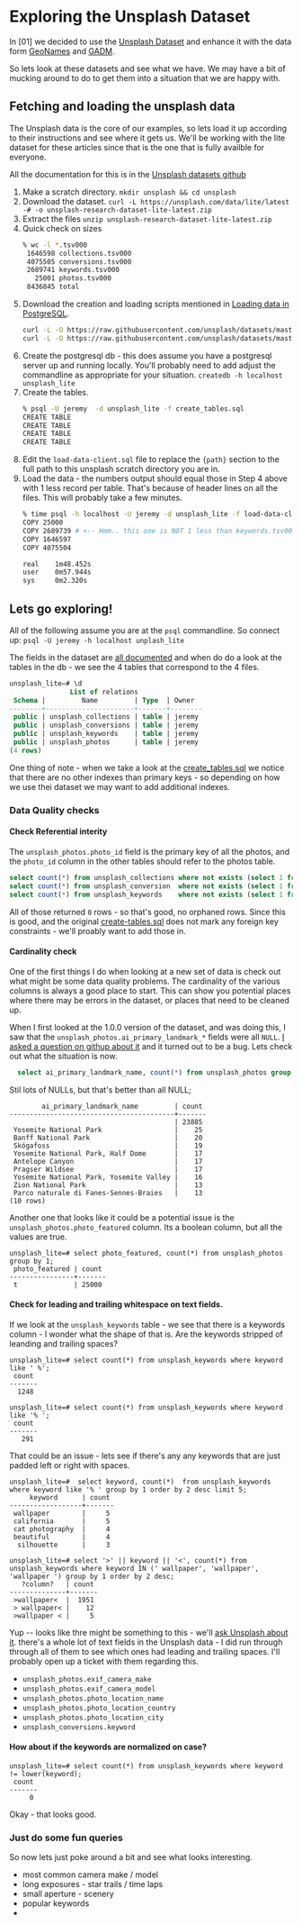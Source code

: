# Exploring the Unsplash Dataset

In [01] we decided to use the [Unsplash Dataset](https://unsplash.com/data) and enhance it with the data form [GeoNames](https://www.geonames.org/) and [GADM](https://gadm.org/).

So lets look at these datasets and see what we have. We may have a bit of mucking around to do to get them into a situation that we are happy with.

## Fetching and loading the unsplash data

The Unsplash data is the core of our examples, so lets load it up according to their instructions and see where it gets us. We'll be working with the lite dataset for these articles since that is the one that is fully availble for everyone.

All the documentation for this is in the [Unsplash datasets github](https://github.com/unsplash/datasets)


1. Make a scratch directory.
    `mkdir unsplash && cd unsplash`
2. Download the dataset.
    `curl -L https://unsplash.com/data/lite/latest -# -o unsplash-research-dataset-lite-latest.zip`
3. Extract the files
    `unzip unsplash-research-dataset-lite-latest.zip`
4. Quick check on sizes
      ```sh
      % wc -l *.tsv000
       1646598 collections.tsv000
       4075505 conversions.tsv000
       2689741 keywords.tsv000
         25001 photos.tsv000
       8436845 total
      ```
5. Download the creation and loading scripts mentioned in [Loading data in PostgreSQL](https://github.com/unsplash/datasets/blob/master/how-to/psql/README.md).
    ```sh
    curl -L -O https://raw.githubusercontent.com/unsplash/datasets/master/how-to/psql/create_tables.sql
    curl -L -O https://raw.githubusercontent.com/unsplash/datasets/master/how-to/psql/load-data-client.sql
    ```
6. Create the postgresql db - this does assume you have a postgresql server up and running locally. You'll probably need to add adjust the commandline as appropriate for your situation.
    `createdb -h localhost unsplash_lite`
7. Create the tables.
    ```sh
    % psql -U jeremy  -d unsplash_lite -f create_tables.sql
    CREATE TABLE
    CREATE TABLE
    CREATE TABLE
    CREATE TABLE
    ```
8. Edit the `load-data-client.sql` file to replace the `{path}` section to the full path to this unsplash scratch directory you are in.
9. Load the data - the numbers output should equal those in Step 4 above with 1 less record per table. That's because of header lines on all the files. This will probably take a few minutes.
    ```sh
    % time psql -h localhost -U jeremy -d unsplash_lite -f load-data-client.sql
    COPY 25000
    COPY 2689739 # <-- Hmm.. this one is NOT 1 less than keywords.tsv000 above - will have to investigate that later
    COPY 1646597
    COPY 4075504

    real    1m48.452s
    user    0m57.944s
    sys     0m2.320s
    ```
## Lets go exploring!

All of the following assume you are at the `psql` commandline. So connect up: `psql -U jeremy -h localhost unplash_lite`

The fields in the dataset are [all documented](https://github.com/unsplash/datasets/blob/master/DOCS.md) and when do do a look at the tables in the db - we see the 4 tables that correspond to the 4 files.

```sql
unsplash_lite=# \d
               List of relations
 Schema |         Name         | Type  | Owner
--------+----------------------+-------+--------
 public | unsplash_collections | table | jeremy
 public | unsplash_conversions | table | jeremy
 public | unsplash_keywords    | table | jeremy
 public | unsplash_photos      | table | jeremy
(4 rows)
```

One thing of note - when we take a look at the [create_tables.sql](https://github.com/unsplash/datasets/blob/master/how-to/psql/create_tables.sql) we notice that there are no other indexes than primary keys - so depending on how we use thei dataset we may want to add additional indexes.


### Data Quality checks

#### Check Referential interity

The `unsplash_photos.photo_id` field is the primary key of all the photos, and the `photo_id` column in the other tables should refer to the photos table.

```sql
select count(*) from unsplash_collections where not exists (select 1 from unsplash_photos where photos_id = unsplash_collections.photo_id);
select count(*) from unsplash_conversion  where not exists (select 1 from unsplash_photos where photos_id = unsplash_conversion.photo_id);
select count(*) from unsplash_keywords    where not exists (select 1 from unsplash_photos where photos_id = unsplash_keywords.photo_id);
```

All of those returned `0` rows - so that's good, no orphaned rows. Since this is good, and the original [create-tables.sql](https://github.com/unsplash/datasets/blob/master/how-to/psql/create_tables.sql) does not mark any foreign key constraints - we'll proably want to add those in.

#### Cardinality check

One of the first things I do when looking at a new set of data is check out what might be some data quality problems. The cardinality of the various columns is always a good place to start. This can show you potential places where there may be errors in the dataset, or places that need to be cleaned up.

When I first looked at the 1.0.0 version of the dataset, and was doing this, I saw that the `unsplash_photos.ai_primary_landmark_*` fields were all `NULL`. [I asked a question on githup about it](https://github.com/unsplash/datasets/issues/12) and it turned out to be a bug. Lets check out what the situation is now.

```sql
  select ai_primary_landmark_name, count(*) from unsplash_photos group by 1 order by 2 desc limit 10;
```

Stil lots of NULLs, but that's better than all NULL;

```text
        ai_primary_landmark_name         | count
-----------------------------------------+-------
                                         | 23885
 Yosemite National Park                  |    25
 Banff National Park                     |    20
 Skógafoss                               |    19
 Yosemite National Park, Half Dome       |    17
 Antelope Canyon                         |    17
 Pragser Wildsee                         |    17
 Yosemite National Park, Yosemite Valley |    16
 Zion National Park                      |    13
 Parco naturale di Fanes-Sennes-Braies   |    13
(10 rows)
```

Another one that looks like it could be a potential issue is the `unsplash_photos.photo_featured` column. Its a boolean column, but all the values are true.

```text
unsplash_lite=# select photo_featured, count(*) from unsplash_photos group by 1;
 photo_featured | count
----------------+-------
 t              | 25000
```

#### Check for leading and trailing whitespace on text fields.

If we look at the `unsplash_keywords` table - we see that there is a keywords column - I wonder what the shape of that is. Are the keywords stripped of leanding and trailing spaces?

```text
unsplash_lite=# select count(*) from unsplash_keywords where keyword like ' %';
 count
-------
  1248

unsplash_lite=# select count(*) from unsplash_keywords where keyword like '% ';
 count
-------
   291
```

That could be an issue -  lets see if there's any any keywords that are just padded left or right with spaces.

```text
unsplash_lite=#  select keyword, count(*)  from unsplash_keywords where keyword like '% ' group by 1 order by 2 desc limit 5;
     keyword      | count
------------------+-------
 wallpaper        |     5
 california       |     5
 cat photography  |     4
 beautiful        |     4
  silhouette      |     3

unsplash_lite=# select '>' || keyword || '<', count(*) from unsplash_keywords where keyword IN (' wallpaper', 'wallpaper', 'wallpaper ') group by 1 order by 2 desc;
   ?column?   | count
--------------+-------
 >wallpaper<  |  1951
 > wallpaper< |    12
 >wallpaper < |     5
```

Yup -- looks like thre might be something to this - we'll [ask Unsplash about it](https://github.com/unsplash/datasets/issues/13#issuecomment-674709294). there's a whole lot of text fields in the Unsplash data - I did run through through all of them to see which ones had leading and trailing spaces. I'll probably open up a ticket with them regarding this.

* `unsplash_photos.exif_camera_make`
* `unsplash_photos.exif_camera_model`
* `unsplash_photos.photo_location_name`
* `unsplash_photos.photo_location_country`
* `unsplash_photos.photo_location_city`
* `unsplash_conversions.keyword`

#### How about if the keywords are normalized on case?

```
unsplash_lite=# select count(*) from unsplash_keywords where keyword != lower(keyword);
 count
-------
     0
```

Okay - that looks good.

### Just do some fun queries

So now lets just poke around a bit and see what looks interesting.

* most common camera make / model
* long exposures - star trails / time laps
* small aperture - scenery
* popular keywords
*


